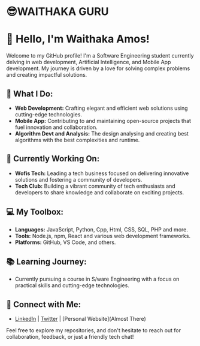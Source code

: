 #                                  😎WAITHAKA GURU
# 👋 Hello, I'm Waithaka Amos!

Welcome to my GitHub profile! I'm a Software Engineering student currently delving in web development, Artificial Intelligence, and Mobile App development. My journey is driven by a love for solving complex problems and creating impactful solutions.

## 🌟 What I Do:
- **Web Development:** Crafting elegant and efficient web solutions using cutting-edge technologies.
- **Mobile App:** Contributing to and maintaining open-source projects that fuel innovation and collaboration.
- **Algorithm Devt and Analysis:** The design analysing and creating best algorithms with the best complexities and runtime.

## 🚀 Currently Working On:
- **Wofis Tech:** Leading a tech business focused on delivering innovative solutions and fostering a community of developers.
- **Tech Club:** Building a vibrant community of tech enthusiasts and developers to share knowledge and collaborate on exciting projects.

## 💻 My Toolbox:
- **Languages:** JavaScript, Python, Cpp, Html, CSS, SQL, PHP and more.
- **Tools:** Node.js, npm, React and various web development frameworks.
- **Platforms:** GitHub, VS Code, and others.

## 📚 Learning Journey:
- Currently pursuing a course in S/ware Engineering with a focus on practical skills and cutting-edge technologies.

## 🔗 Connect with Me:
- [LinkedIn](https://www.linkedin.com/in/waithaka-amos-b2b80a255?utm_source=share&utm_campaign=share_via&utm_content=profile&utm_medium=android_app ) | [Twitter](https://x.com/Awaguru1?t=gApfj4Zl_yufScPtdUrTUw&s=09) | [Personal Website](Almost There)

Feel free to explore my repositories, and don't hesitate to reach out for collaboration, feedback, or just a friendly tech chat!

